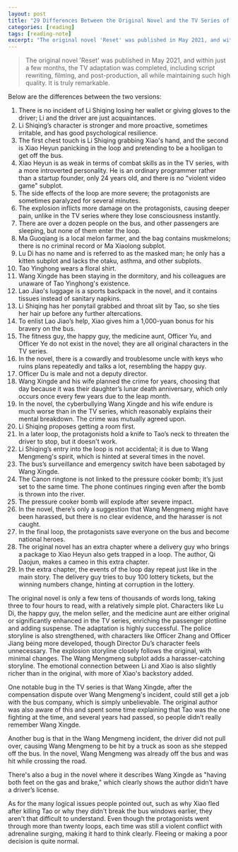 ```yaml
---
layout: post
title: "29 Differences Between the Original Novel and the TV Series of 'Reset'"
categories: [reading]
tags: [reading-note]
excerpt: "The original novel 'Reset' was published in May 2021, and within just a few months, the TV adaptation was completed, including script rewriting, filming, and post-production, all while maintaining such high quality. It is truly remarkable."
---
```


> The original novel 'Reset' was published in May 2021, and within just a few months, the TV adaptation was completed, including script rewriting, filming, and post-production, all while maintaining such high quality. It is truly remarkable.

Below are the differences between the two versions:

1. There is no incident of Li Shiqing losing her wallet or giving gloves to the driver; Li and the driver are just acquaintances.
2. Li Shiqing’s character is stronger and more proactive, sometimes irritable, and has good psychological resilience.
3. The first chest touch is Li Shiqing grabbing Xiao's hand, and the second is Xiao Heyun panicking in the loop and pretending to be a hooligan to get off the bus.
4. Xiao Heyun is as weak in terms of combat skills as in the TV series, with a more introverted personality. He is an ordinary programmer rather than a startup founder, only 24 years old, and there is no "violent video game" subplot.
5. The side effects of the loop are more severe; the protagonists are sometimes paralyzed for several minutes.
6. The explosion inflicts more damage on the protagonists, causing deeper pain, unlike in the TV series where they lose consciousness instantly.
7. There are over a dozen people on the bus, and other passengers are sleeping, but none of them enter the loop.
8. Ma Guoqiang is a local melon farmer, and the bag contains muskmelons; there is no criminal record or Ma Xiaolong subplot.
9. Lu Di has no name and is referred to as the masked man; he only has a kitten subplot and lacks the otaku, asthma, and other subplots.
10. Tao Yinghong wears a floral shirt.
11. Wang Xingde has been staying in the dormitory, and his colleagues are unaware of Tao Yinghong's existence.
12. Lao Jiao's luggage is a sports backpack in the novel, and it contains tissues instead of sanitary napkins.
13. Li Shiqing has her ponytail grabbed and throat slit by Tao, so she ties her hair up before any further altercations.
14. To enlist Lao Jiao’s help, Xiao gives him a 1,000-yuan bonus for his bravery on the bus.
15. The fitness guy, the happy guy, the medicine aunt, Officer Yu, and Officer Ye do not exist in the novel; they are all original characters in the TV series.
16. In the novel, there is a cowardly and troublesome uncle with keys who ruins plans repeatedly and talks a lot, resembling the happy guy.
17. Officer Du is male and not a deputy director.
18. Wang Xingde and his wife planned the crime for years, choosing that day because it was their daughter’s lunar death anniversary, which only occurs once every few years due to the leap month.
19. In the novel, the cyberbullying Wang Xingde and his wife endure is much worse than in the TV series, which reasonably explains their mental breakdown. The crime was mutually agreed upon.
20. Li Shiqing proposes getting a room first.
21. In a later loop, the protagonists hold a knife to Tao’s neck to threaten the driver to stop, but it doesn't work.
22. Li Shiqing’s entry into the loop is not accidental; it is due to Wang Mengmeng's spirit, which is hinted at several times in the novel.
23. The bus’s surveillance and emergency switch have been sabotaged by Wang Xingde.
24. The Canon ringtone is not linked to the pressure cooker bomb; it’s just set to the same time. The phone continues ringing even after the bomb is thrown into the river.
25. The pressure cooker bomb will explode after severe impact.
26. In the novel, there’s only a suggestion that Wang Mengmeng might have been harassed, but there is no clear evidence, and the harasser is not caught.
27. In the final loop, the protagonists save everyone on the bus and become national heroes.
28. The original novel has an extra chapter where a delivery guy who brings a package to Xiao Heyun also gets trapped in a loop. The author, Qi Daojun, makes a cameo in this extra chapter.
29. In the extra chapter, the events of the loop day repeat just like in the main story. The delivery guy tries to buy 100 lottery tickets, but the winning numbers change, hinting at corruption in the lottery.

The original novel is only a few tens of thousands of words long, taking three to four hours to read, with a relatively simple plot. Characters like Lu Di, the happy guy, the melon seller, and the medicine aunt are either original or significantly enhanced in the TV series, enriching the passenger plotline and adding suspense. The adaptation is highly successful. The police storyline is also strengthened, with characters like Officer Zhang and Officer Jiang being more developed, though Director Du’s character feels unnecessary. The explosion storyline closely follows the original, with minimal changes. The Wang Mengmeng subplot adds a harasser-catching storyline. The emotional connection between Li and Xiao is also slightly richer than in the original, with more of Xiao's backstory added.

One notable bug in the TV series is that Wang Xingde, after the compensation dispute over Wang Mengmeng's incident, could still get a job with the bus company, which is simply unbelievable. The original author was also aware of this and spent some time explaining that Tao was the one fighting at the time, and several years had passed, so people didn’t really remember Wang Xingde.

Another bug is that in the Wang Mengmeng incident, the driver did not pull over, causing Wang Mengmeng to be hit by a truck as soon as she stepped off the bus. In the novel, Wang Mengmeng was already off the bus and was hit while crossing the road.

There's also a bug in the novel where it describes Wang Xingde as "having both feet on the gas and brake," which clearly shows the author didn’t have a driver’s license.

As for the many logical issues people pointed out, such as why Xiao fled after killing Tao or why they didn't break the bus windows earlier, they aren't that difficult to understand. Even though the protagonists went through more than twenty loops, each time was still a violent conflict with adrenaline surging, making it hard to think clearly. Fleeing or making a poor decision is quite normal.
